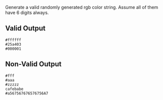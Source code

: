 Generate a valid randomly generated rgb color string. Assume all of them have 6 digits always.

Valid Output
---
    #ffffff
    #25a403
    #000001

Non-Valid Output
---
    #fff
    #aaa
    #zzzzz
    cafebabe
    #a567567676576756A7